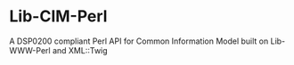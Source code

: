 Lib-CIM-Perl
============

A DSP0200 compliant Perl API for Common Information Model built on Lib-WWW-Perl and XML::Twig